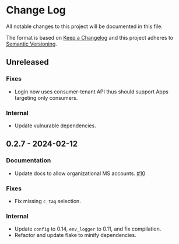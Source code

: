 # Change Log

All notable changes to this project will be documented in this file.

The format is based on [Keep a Changelog](http://keepachangelog.com/)
and this project adheres to [Semantic Versioning](http://semver.org/).

## Unreleased

### Fixes

- Login now uses consumer-tenant API thus should support Apps targeting
  only consumers.

### Internal

- Update vulnurable dependencies.

## 0.2.7 - 2024-02-12

### Documentation

- Update docs to allow organizational MS accounts. [#10]

### Fixes

- Fix missing `c_tag` selection.

### Internal

- Update `config` to 0.14, `env_logger` to 0.11, and fix compilation.
- Refactor and update flake to minify dependencies.

[#10]: https://github.com/oxalica/onedrive-fuse/pull/10
